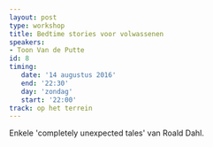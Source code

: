 ```yaml
---
layout: post
type: workshop
title: Bedtime stories voor volwassenen
speakers:
- Toon Van de Putte
id: 8
timing: 
   date: '14 augustus 2016'
   end: '22:30'
   day: 'zondag'
   start: '22:00'
track: op het terrein
---
```

Enkele 'completely unexpected tales' van Roald Dahl.